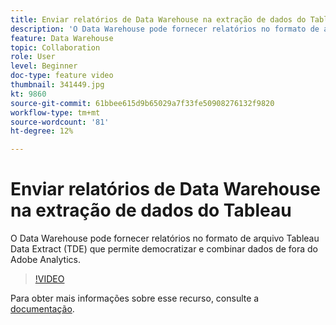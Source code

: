```yaml
---
title: Enviar relatórios de Data Warehouse na extração de dados do Tableau
description: 'O Data Warehouse pode fornecer relatórios no formato de arquivo Tableau Data Extract (TDE) que permite democratizar e combinar dados de fora do Adobe Analytics. '
feature: Data Warehouse
topic: Collaboration
role: User
level: Beginner
doc-type: feature video
thumbnail: 341449.jpg
kt: 9860
source-git-commit: 61bbee615d9b65029a7f33fe50908276132f9820
workflow-type: tm+mt
source-wordcount: '81'
ht-degree: 12%

---
```


# Enviar relatórios de Data Warehouse na extração de dados do Tableau

O Data Warehouse pode fornecer relatórios no formato de arquivo Tableau Data Extract (TDE) que permite democratizar e combinar dados de fora do Adobe Analytics.

>[!VIDEO](https://video.tv.adobe.com/v/341449/?quality=12&learn=on)

Para obter mais informações sobre esse recurso, consulte a [documentação](https://experienceleague.adobe.com/docs/analytics/export/data-warehouse/t-tableau.html?lang=en).